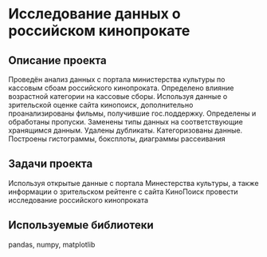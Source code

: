 # Исследование данных о российском кинопрокате
## Описание проекта
Проведён анализ данных с портала министерства культуры по кассовым сбоам российского кинопроката. Определено влияние возрастной категории на кассовые сборы.
Используя данные о зрительской оценке сайта кинопоиск, дополнительно проанализированы фильмы, получившие гос.поддержку. Определены и обработаны пропуски. Заменены типы данных на соответствующие
хранящимся данным. Удалены дубликаты. Категоризованы данные. Построены гистограммы, боксплоты, диаграммы рассеивания
## Задачи проекта
Используя открытые данные с портала Минестерства культуры, а также информации о зрительском рейтенге с сайта КиноПоиск провести исследование российского кинопроката
## Используемые библиотеки
pandas, numpy, matplotlib
